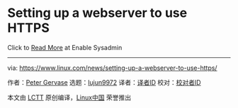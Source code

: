 [#]: collector: (lujun9972)
[#]: translator: ( )
[#]: reviewer: ( )
[#]: publisher: ( )
[#]: url: ( )
[#]: subject: (Setting up a webserver to use HTTPS)
[#]: via: (https://www.linux.com/news/setting-up-a-webserver-to-use-https/)
[#]: author: (Peter Gervase https://www.redhat.com/sysadmin/webserver-use-https)

Setting up a webserver to use HTTPS
======

Click to [Read More][1] at Enable Sysadmin

--------------------------------------------------------------------------------

via: https://www.linux.com/news/setting-up-a-webserver-to-use-https/

作者：[Peter Gervase][a]
选题：[lujun9972][b]
译者：[译者ID](https://github.com/译者ID)
校对：[校对者ID](https://github.com/校对者ID)

本文由 [LCTT](https://github.com/LCTT/TranslateProject) 原创编译，[Linux中国](https://linux.cn/) 荣誉推出

[a]: https://www.redhat.com/sysadmin/webserver-use-https
[b]: https://github.com/lujun9972
[1]: https://www.redhat.com/sysadmin/webserver-use-https
